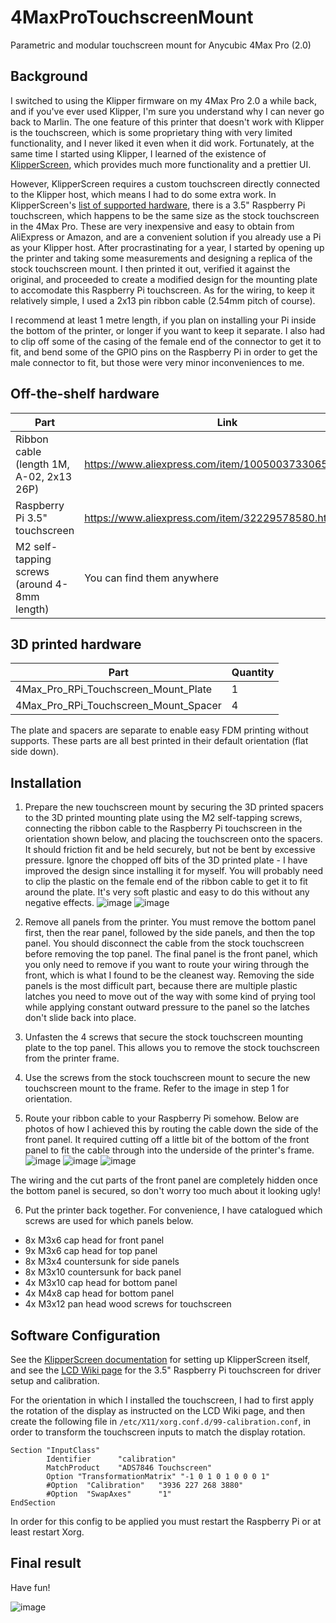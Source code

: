 # 4MaxProTouchscreenMount
Parametric and modular touchscreen mount for Anycubic 4Max Pro (2.0)

## Background

I switched to using the Klipper firmware on my 4Max Pro 2.0 a while back, and if you've ever used Klipper, I'm sure you understand why I can never go back to Marlin. The one feature of this printer that doesn't work with Klipper is the touchscreen, which is some proprietary thing with very limited functionality, and I never liked it even when it did work. Fortunately, at the same time I started using Klipper, I learned of the existence of [KlipperScreen](https://klipperscreen.readthedocs.io/en/latest/), which provides much more functionality and a prettier UI.

However, KlipperScreen requires a custom touchscreen directly connected to the Klipper host, which means I had to do some extra work. In KlipperScreen's [list of supported hardware](https://klipperscreen.readthedocs.io/en/latest/Hardware/), there is a 3.5" Raspberry Pi touchscreen, which happens to be the same size as the stock touchscreen in the 4Max Pro. These are very inexpensive and easy to obtain from AliExpress or Amazon, and are a convenient solution if you already use a Pi as your Klipper host. After procrastinating for a year, I started by opening up the printer and taking some measurements and designing a replica of the stock touchscreen mount. I then printed it out, verified it against the original, and proceeded to create a modified design for the mounting plate to accomodate this Raspberry Pi touchscreen. As for the wiring, to keep it relatively simple, I used a 2x13 pin ribbon cable (2.54mm pitch of course).

I recommend at least 1 metre length, if you plan on installing your Pi inside the bottom of the printer, or longer if you want to keep it separate. I also had to clip off some of the casing of the female end of the connector to get it to fit, and bend some of the GPIO pins on the Raspberry Pi in order to get the male connector to fit, but those were very minor inconveniences to me.

## Off-the-shelf hardware

| Part | Link | Price | Quantity |
| ---- | ---- | ----- | -------- |
| Ribbon cable (length 1M, A-02, 2x13 26P) | https://www.aliexpress.com/item/1005003733065114.html | £6 | 1 |
| Raspberry Pi 3.5" touchscreen | https://www.aliexpress.com/item/32229578580.html | £7 | 1 |
| M2 self-tapping screws (around 4-8mm length) | You can find them anywhere | Cheap | 4 |

## 3D printed hardware

| Part | Quantity |
| ---- | -------- |
| 4Max_Pro_RPi_Touchscreen_Mount_Plate | 1 |
| 4Max_Pro_RPi_Touchscreen_Mount_Spacer | 4 |

The plate and spacers are separate to enable easy FDM printing without supports. These parts are all best printed in their default orientation (flat side down).

## Installation

1. Prepare the new touchscreen mount by securing the 3D printed spacers to the 3D printed mounting plate using the M2 self-tapping screws, connecting the ribbon cable to the Raspberry Pi touchscreen in the orientation shown below, and placing the touchscreen onto the spacers. It should friction fit and be held securely, but not be bent by excessive pressure. Ignore the chopped off bits of the 3D printed plate - I have improved the design since installing it for myself. You will probably need to clip the plastic on the female end of the ribbon cable to get it to fit around the plate. It's very soft plastic and easy to do this without any negative effects.
![image](https://github.com/JonnyHaystack/4MaxProTouchscreenMount/assets/1266473/64c408fd-5164-438b-9485-502be962a4cc)
![image](https://github.com/JonnyHaystack/4MaxProTouchscreenMount/assets/1266473/305b37e2-7e88-4de8-8a63-1e30c46708fd)

2. Remove all panels from the printer. You must remove the bottom panel first, then the rear panel, followed by the side panels, and then the top panel. You should disconnect the cable from the stock touchscreen before removing the top panel. The final panel is the front panel, which you only need to remove if you want to route your wiring through the front, which is what I found to be the cleanest way. Removing the side panels is the most difficult part, because there are multiple plastic latches you need to move out of the way with some kind of prying tool while applying constant outward pressure to the panel so the latches don't slide back into place.
3. Unfasten the 4 screws that secure the stock touchscreen mounting plate to the top panel. This allows you to remove the stock touchscreen from the printer frame.
4. Use the screws from the stock touchscreen mount to secure the new touchscreen mount to the frame. Refer to the image in step 1 for orientation.
5. Route your ribbon cable to your Raspberry Pi somehow. Below are photos of how I achieved this by routing the cable down the side of the front panel. It required cutting off a little bit of the bottom of the front panel to fit the cable through into the underside of the printer's frame.
![image](https://github.com/JonnyHaystack/4MaxProTouchscreenMount/assets/1266473/39e64280-282a-40e8-8536-05b6f1371ee1)
![image](https://github.com/JonnyHaystack/4MaxProTouchscreenMount/assets/1266473/a6bdb8b3-3850-4efe-92e6-6d5b5d0661e4)
![image](https://github.com/JonnyHaystack/4MaxProTouchscreenMount/assets/1266473/b828bfb1-86f9-4d3b-9af4-5179a1e6037d)

The wiring and the cut parts of the front panel are completely hidden once the bottom panel is secured, so don't worry too much about it looking ugly!

6. Put the printer back together. For convenience, I have catalogued which screws are used for which panels below.

- 8x M3x6 cap head for front panel
- 9x M3x6 cap head for top panel
- 8x M3x4 countersunk for side panels
- 8x M3x10 countersunk for back panel
- 4x M3x10 cap head for bottom panel
- 4x M4x8 cap head for bottom panel
- 4x M3x12 pan head wood screws for touchscreen

## Software Configuration

See the [KlipperScreen documentation](https://klipperscreen.readthedocs.io) for setting up KlipperScreen itself, and see the [LCD Wiki page](http://www.lcdwiki.com/3.5inch_RPi_Display) for the 3.5" Raspberry Pi touchscreen for driver setup and calibration.

For the orientation in which I installed the touchscreen, I had to first apply the rotation of the display as instructed on the LCD Wiki page, and then create the following file in `/etc/X11/xorg.conf.d/99-calibration.conf`, in order to transform the touchscreen inputs to match the display rotation.
```
Section "InputClass"
        Identifier      "calibration"
        MatchProduct    "ADS7846 Touchscreen"
        Option "TransformationMatrix" "-1 0 1 0 1 0 0 0 1"
        #Option  "Calibration"   "3936 227 268 3880"
        #Option  "SwapAxes"      "1"
EndSection
```

In order for this config to be applied you must restart the Raspberry Pi or at least restart Xorg.

## Final result

Have fun!

![image](https://github.com/JonnyHaystack/4MaxProTouchscreenMount/assets/1266473/ab3a1072-ada0-4a10-ad6b-e0e10d81a929)
